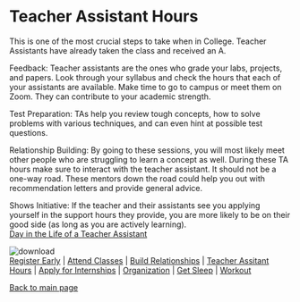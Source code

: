 # Teacher Assistant Hours

This is one of the most crucial steps to take when in College.
Teacher Assistants have already taken the class and received an A.

Feedback: Teacher assistants are the ones who grade your labs, projects, and papers. Look through your syllabus and check the hours that each of your assistants are available. Make time to go to campus or meet them on Zoom.
They can contribute to your academic strength.

Test Preparation: TAs help you review tough concepts, how to solve problems with various techniques, and can even hint at possible test questions.

Relationship Building: By going to these sessions, you will most likely meet other people who are struggling to learn a concept as well. During these TA hours make sure to interact with the teacher assistant. It should 
not be a one-way road. These mentors down the road could help you out with recommendation letters and provide general advice.

Shows Initiative: If the teacher and their assistants see you applying yourself in the support hours they provide, you are more likely to be on their good side (as long as you are actively learning).
<br/>
[Day in the Life of a Teacher Assistant](https://www.youtube.com/watch?v=KznS5cXprIQ)
<br/>

![download](https://github.com/wardenevanMU/IT1600MarkdownFinal/assets/98150291/ecf0349d-8f7b-4233-8cc7-c5972243e8ff)
<br/>
[Register Early](https://github.com/wardenevanMU/IT1600MarkdownFinal/blob/Master/Register.md) | 
[Attend Classes](https://github.com/wardenevanMU/IT1600MarkdownFinal/blob/Master/AttendClasses.md) | 
[Build Relationships](https://github.com/wardenevanMU/IT1600MarkdownFinal/blob/Master/BuildRelationships.md) |
[Teacher Assitant Hours](https://github.com/wardenevanMU/IT1600MarkdownFinal/blob/Master/TAHours.md) |
[Apply for Internships](https://github.com/wardenevanMU/IT1600MarkdownFinal/blob/Master/Internships.md) | 
[Organization](https://github.com/wardenevanMU/IT1600MarkdownFinal/blob/Master/Organization.md) | 
[Get Sleep](https://github.com/wardenevanMU/IT1600MarkdownFinal/blob/Master/Sleep.md) | 
[Workout](https://github.com/wardenevanMU/IT1600MarkdownFinal/blob/Master/Workout.md)
<br/> 

[Back to main page](https://github.com/wardenevanMU/IT1600MarkdownFinal/blob/Master/README.md)
